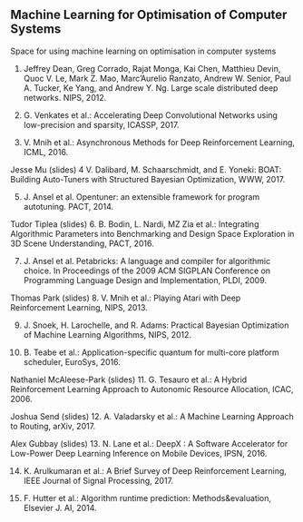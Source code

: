 ## Machine Learning for Optimisation of Computer Systems

Space for using machine learning on optimisation in computer systems
1. Jeffrey Dean, Greg Corrado, Rajat Monga, Kai Chen, Matthieu Devin, Quoc V. Le, Mark Z. Mao, Marc’Aurelio Ranzato, Andrew W. Senior, Paul A. Tucker, Ke Yang, and Andrew Y. Ng. Large scale distributed deep networks. NIPS, 2012.

2. G. Venkates et al.: Accelerating Deep Convolutional Networks using low-precision and sparsity,  ICASSP, 2017.

3. V. Mnih et al.: Asynchronous Methods for Deep Reinforcement Learning, ICML, 2016.

Jesse Mu (slides) 
4 V. Dalibard, M. Schaarschmidt, and E. Yoneki: BOAT: Building Auto-Tuners with Structured Bayesian Optimization, WWW, 2017. 

5. J. Ansel et al. Opentuner: an extensible framework for program autotuning. PACT, 2014.

Tudor Tiplea (slides) 
6. B. Bodin, L. Nardi, MZ Zia et al.: Integrating Algorithmic Parameters into Benchmarking and Design Space Exploration in 3D Scene Understanding, PACT, 2016. 

7. J. Ansel et al. Petabricks: A language and compiler for algorithmic choice. In Proceedings of the 2009 ACM SIGPLAN Conference on Programming Language Design and Implementation, PLDI, 2009.

Thomas Park (slides) 
8. V. Mnih et al.: Playing Atari with Deep Reinforcement Learning, NIPS, 2013.

9. J. Snoek, H. Larochelle, and R. Adams: Practical Bayesian Optimization of Machine Learning Algorithms, NIPS, 2012.

10. B. Teabe et al.: Application-specific quantum for multi-core platform scheduler, EuroSys, 2016.

Nathaniel McAleese-Park (slides) 
11. G. Tesauro et al.: A Hybrid Reinforcement Learning Approach to Autonomic Resource Allocation, ICAC, 2006.

Joshua Send (slides) 
12. A. Valadarsky et al.: A Machine Learning Approach to Routing, arXiv, 2017.

Alex Gubbay (slides) 
13. N. Lane et al.: DeepX : A Software Accelerator for Low-Power Deep Learning Inference on Mobile Devices, IPSN, 2016.

14. K. Arulkumaran et al.: A Brief Survey of Deep Reinforcement Learning, IEEE Journal of Signal Processing, 2017.  

15. F. Hutter et al.: Algorithm runtime prediction: Methods&evaluation, Elsevier J. AI, 2014.